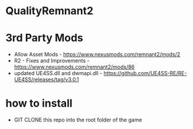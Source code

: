 # QualityRemnant2
 
# 3rd Party Mods

- Allow Asset Mods - https://www.nexusmods.com/remnant2/mods/2
- R2 - Fixes and Improvements - https://www.nexusmods.com/remnant2/mods/86
- updated UE4SS.dll and dwmapi.dll - https://github.com/UE4SS-RE/RE-UE4SS/releases/tag/v3.0.1

# how to install

- GIT CLONE this repo into the root folder of the game
